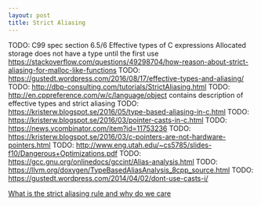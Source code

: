```yaml
---
layout: post
title: Strict Aliasing
---
```




TODO: C99 spec section 6.5/6 Effective types of C expressions
Allocated storage does not have a type until the first use
https://stackoverflow.com/questions/49298704/how-reason-about-strict-aliasing-for-malloc-like-functions
TODO: https://gustedt.wordpress.com/2016/08/17/effective-types-and-aliasing/
TODO: http://dbp-consulting.com/tutorials/StrictAliasing.html
TODO: http://en.cppreference.com/w/c/language/object contains description of effective types and strict aliasing
TODO: https://kristerw.blogspot.se/2016/05/type-based-aliasing-in-c.html
TODO: https://kristerw.blogspot.se/2016/03/pointer-casts-in-c.html
TODO: https://news.ycombinator.com/item?id=11753236
TODO: https://kristerw.blogspot.se/2016/03/c-pointers-are-not-hardware-pointers.html
TODO: http://www.eng.utah.edu/~cs5785/slides-f10/Dangerous+Optimizations.pdf
TODO: https://gcc.gnu.org/onlinedocs/gccint/Alias-analysis.html
TODO: https://llvm.org/doxygen/TypeBasedAliasAnalysis_8cpp_source.html
TODO: https://gustedt.wordpress.com/2014/04/02/dont-use-casts-i/



[What is the strict aliasing rule and why do we care](https://gist.github.com/shafik/848ae25ee209f698763cffee272a58f8#f6)


